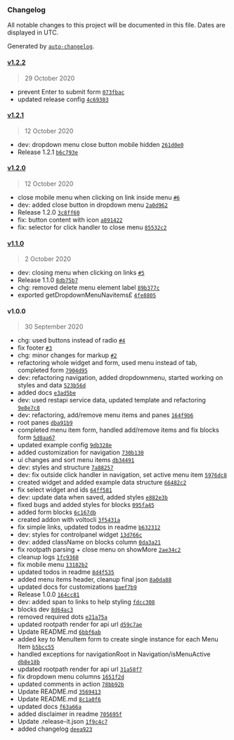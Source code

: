 ### Changelog

All notable changes to this project will be documented in this file. Dates are displayed in UTC.

Generated by [`auto-changelog`](https://github.com/CookPete/auto-changelog).

#### [v1.2.2](https://github.com/collective/volto-dropdownmenu/compare/v1.2.1...v1.2.2)

> 29 October 2020

- prevent Enter to submit form [`073fbac`](https://github.com/collective/volto-dropdownmenu/commit/073fbac7d555b41c3a826282ba6fbb923fd16ec0)
- updated release config [`4c69303`](https://github.com/collective/volto-dropdownmenu/commit/4c69303a7d5030a1f0986fde786f0f804d5928b5)

#### [v1.2.1](https://github.com/collective/volto-dropdownmenu/compare/v1.2.0...v1.2.1)

> 12 October 2020

- dev: dropdown menu close button mobile hidden [`261d0e0`](https://github.com/collective/volto-dropdownmenu/commit/261d0e0d2a190301dadf89b96e9da4225185b1c3)
- Release 1.2.1 [`b6c793e`](https://github.com/collective/volto-dropdownmenu/commit/b6c793e4345a26f9a1bcee88b4461452fe42ea0d)

#### [v1.2.0](https://github.com/collective/volto-dropdownmenu/compare/v1.1.0...v1.2.0)

> 12 October 2020

- close mobile menu when clicking on link inside menu [`#6`](https://github.com/collective/volto-dropdownmenu/pull/6)
- dev: added close button in dropdown menu [`2a0d962`](https://github.com/collective/volto-dropdownmenu/commit/2a0d96237016a0436466c5f46c2dcbe3afed0005)
- Release 1.2.0 [`3c8ff60`](https://github.com/collective/volto-dropdownmenu/commit/3c8ff609b9217f9f5142ea0bc44f811cefe3dadb)
- fix: button content with icon [`a891422`](https://github.com/collective/volto-dropdownmenu/commit/a8914222b0bbd7761d55cecdf0611cb7821fefb8)
- fix: selector for click handler to close menu [`85532c2`](https://github.com/collective/volto-dropdownmenu/commit/85532c2354f163c7b92771763d1f1a87552eb972)

#### [v1.1.0](https://github.com/collective/volto-dropdownmenu/compare/v1.0.0...v1.1.0)

> 2 October 2020

- dev: closing menu when clicking on links [`#5`](https://github.com/collective/volto-dropdownmenu/pull/5)
- Release 1.1.0 [`8db75b7`](https://github.com/collective/volto-dropdownmenu/commit/8db75b7da3e0e9f477e013d7cda2a6cf001a6fec)
- chg: removed delete menu element label [`89b377c`](https://github.com/collective/volto-dropdownmenu/commit/89b377cceaf70ae79ca33f1ee6a5927c9fbee458)
- exported getDropdownMenuNavitems£ [`4fe8805`](https://github.com/collective/volto-dropdownmenu/commit/4fe88050dedcadb3dffe014503d44f6e66c6331c)

#### v1.0.0

> 30 September 2020

- chg: used buttons instead of radio [`#4`](https://github.com/collective/volto-dropdownmenu/pull/4)
- fix footer [`#3`](https://github.com/collective/volto-dropdownmenu/pull/3)
- chg: minor changes for markup [`#2`](https://github.com/collective/volto-dropdownmenu/pull/2)
- refactoring whole widget and form, used menu instead of tab, completed form [`7904d95`](https://github.com/collective/volto-dropdownmenu/commit/7904d95dcf8380555cc5bcc1cc5f2915df5a1321)
- dev: refactoring navigation, added dropdownmenu, started working on styles and data [`523b56d`](https://github.com/collective/volto-dropdownmenu/commit/523b56d823dfb33ca6e2da13ef08619c8ad46f17)
- added docs [`e3ad5be`](https://github.com/collective/volto-dropdownmenu/commit/e3ad5bee7d402a0232226e4b5be05172231f8446)
- dev: used restapi service data, updated template and refactoring [`9e8e7c8`](https://github.com/collective/volto-dropdownmenu/commit/9e8e7c83e715633b53debcd94491a2293e9c4f5e)
- dev: refactoring, add/remove menu items and panes [`164f9b6`](https://github.com/collective/volto-dropdownmenu/commit/164f9b6470910b6595c3ffed89d4770103a8fb7d)
- root panes [`dba91b9`](https://github.com/collective/volto-dropdownmenu/commit/dba91b9f92467aa578853b9b7a4bfc12a2bd2fd8)
- completed menu item form, handled add/remove items and fix blocks form [`5d0aa67`](https://github.com/collective/volto-dropdownmenu/commit/5d0aa67923c3e48f4edc306ba38170bddb344390)
- updated example config [`9db328e`](https://github.com/collective/volto-dropdownmenu/commit/9db328ee43cef1771b4069ba96642cc67682dfc2)
- added customization for navigation [`730b130`](https://github.com/collective/volto-dropdownmenu/commit/730b130ba356d9400864f5639bd79c870d9ba9fc)
- ui changes and sort menu items [`db34491`](https://github.com/collective/volto-dropdownmenu/commit/db34491af546560e4bcf6386bd8e1937846bb2a8)
- dev: styles and structure [`7a88257`](https://github.com/collective/volto-dropdownmenu/commit/7a882571abf30a3ab0833794c63633092cde8440)
- dev: fix outside click handler in navigation, set active menu item [`5976dc8`](https://github.com/collective/volto-dropdownmenu/commit/5976dc8097dc02c56519328e665d52a2d452d505)
- created widget and added example data structure [`66482c2`](https://github.com/collective/volto-dropdownmenu/commit/66482c292373dae84670f7212012ee358df271a2)
- fix select widget and ids [`64ff581`](https://github.com/collective/volto-dropdownmenu/commit/64ff581981fc39bf4b2cdff59eed0d6ce25cbb1d)
- dev: update data when saved, added styles [`e882e3b`](https://github.com/collective/volto-dropdownmenu/commit/e882e3ba5bdccb065679039b954d0ccb3582159c)
- fixed bugs and added styles for blocks [`095fa45`](https://github.com/collective/volto-dropdownmenu/commit/095fa45fbaf4b8b4e79b4e0e340010d71ed963e7)
- added form blocks [`6c167db`](https://github.com/collective/volto-dropdownmenu/commit/6c167db7abf0004bf021f9b1f83b05c566cce115)
- created addon with voltocli [`3f5431a`](https://github.com/collective/volto-dropdownmenu/commit/3f5431aeb3b380fd5a8ee0eebc88a90dc015a0a7)
- fix simple links, updated todos in readme [`b632312`](https://github.com/collective/volto-dropdownmenu/commit/b6323120ec3b23945037bda6b4463368af89a279)
- dev: styles for controlpanel widget [`13d766c`](https://github.com/collective/volto-dropdownmenu/commit/13d766cab3c10b6db603d48eab183380f5243a8e)
- dev: added className on blocks column [`0da3a21`](https://github.com/collective/volto-dropdownmenu/commit/0da3a21b107bd4480556b0d949a0864ee4e0780f)
- fix rootpath parsing + close menu on showMore [`2ae34c2`](https://github.com/collective/volto-dropdownmenu/commit/2ae34c24d258b72b0d6c3bcccae63dc583078111)
- cleanup logs [`1fc9360`](https://github.com/collective/volto-dropdownmenu/commit/1fc9360e6c9e1efcd86b07a539110e0aa01e4458)
- fix mobile menu [`13182b2`](https://github.com/collective/volto-dropdownmenu/commit/13182b20b46b0d6e7c91db255ff8490faf55f940)
- updated todos in readme [`8d4f535`](https://github.com/collective/volto-dropdownmenu/commit/8d4f535e9f3d62426abee7fd66c35215f275e47b)
- added menu items header, cleanup final json [`8a0da88`](https://github.com/collective/volto-dropdownmenu/commit/8a0da888e7f3990253e2246ed5e9cffd3dc0b2a2)
- updated docs for customizations [`baef7b9`](https://github.com/collective/volto-dropdownmenu/commit/baef7b9f8867eb1b593a52a2d17ac8fa79060908)
- Release 1.0.0 [`164cc81`](https://github.com/collective/volto-dropdownmenu/commit/164cc81efabedb7502180f3ff6328e704230cc48)
- dev: added span to links to help styling [`fdcc308`](https://github.com/collective/volto-dropdownmenu/commit/fdcc30841750f40a07bb7bf8359192cc356561b5)
- blocks dev [`8d64ac3`](https://github.com/collective/volto-dropdownmenu/commit/8d64ac30e7efc8d780f76601bfa55e5a020ce536)
- removed required dots [`e21a75a`](https://github.com/collective/volto-dropdownmenu/commit/e21a75aef757bb506db8a82ca5fe907f1c47f171)
- updated rootpath render for api url [`d59c7ae`](https://github.com/collective/volto-dropdownmenu/commit/d59c7ae34e9f5e42f4108002789571c7e464f133)
- Update README.md [`6bbf6ab`](https://github.com/collective/volto-dropdownmenu/commit/6bbf6abc93380e0fef267e72e8159652fd5ca4ff)
- added key to MenuItem form to create single instance for each Menu Item [`b5bcc55`](https://github.com/collective/volto-dropdownmenu/commit/b5bcc55533595c04e76ff81565fa8a3597bcc92b)
- handled exceptions for navigationRoot in Navigation/isMenuActive [`db8e18b`](https://github.com/collective/volto-dropdownmenu/commit/db8e18b2d2a1fe421b7b75bc33a7b81699b1fe85)
- updated rootpath render for api url [`31a58f7`](https://github.com/collective/volto-dropdownmenu/commit/31a58f70743b09855a5a3dea88ce3484be9839bb)
- fix dropdown menu columns [`1651f2d`](https://github.com/collective/volto-dropdownmenu/commit/1651f2db7c4a0f26fe3d355fc20deb3cfa7b05fb)
- updated comments in action [`78bb92b`](https://github.com/collective/volto-dropdownmenu/commit/78bb92bbb2619cdcc6bdcac09e4bd974141201a8)
- Update README.md [`3569413`](https://github.com/collective/volto-dropdownmenu/commit/3569413fb9192c25935808db46c31dd7732e8194)
- Update README.md [`8c1a0f6`](https://github.com/collective/volto-dropdownmenu/commit/8c1a0f6d98861b950a608e0ed2381dff2f8c34b1)
- updated docs [`f63a66a`](https://github.com/collective/volto-dropdownmenu/commit/f63a66ac22306f5b99d9db5f75ad19deacd6e666)
- added disclaimer in readme [`705695f`](https://github.com/collective/volto-dropdownmenu/commit/705695f2236236bb550f810fd24c251705549d75)
- Update .release-it.json [`1f9c4c7`](https://github.com/collective/volto-dropdownmenu/commit/1f9c4c76328f72e8338dec4a8d72c0aa9f99ee6a)
- added changelog [`deea923`](https://github.com/collective/volto-dropdownmenu/commit/deea923b3d14656e3007735855edb69ba8b81e27)
